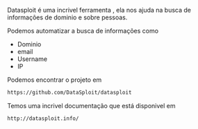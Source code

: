 Datasploit é uma incrivel ferramenta , ela nos ajuda na busca de informações de dominio e sobre pessoas.

Podemos automatizar a busca de informações como
- Dominio
- email
- Username
- IP

Podemos encontrar o projeto em
```sh
https://github.com/DataSploit/datasploit
```

Temos uma incrivel documentação que está disponivel em
```sh
http://datasploit.info/
```